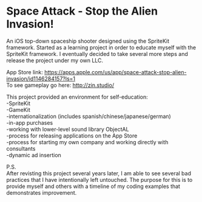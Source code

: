 # Space Attack - Stop the Alien Invasion!

An iOS top-down spaceship shooter designed using the SpriteKit framework. Started as a learning project in order to educate myself with the SpriteKit framework. I eventually decided to take several more steps and release the project under my own LLC.

App Store link: https://apps.apple.com/us/app/space-attack-stop-alien-invasion/id1146284157?ls=1<br />
To see gameplay go here: http://zin.studio/


This project provided an environment for self-education:
<br />-SpriteKit
<br />-GameKit
<br />-internationalization (includes spanish/chinese/japanese/german)
<br />-in-app purchases
<br />-working with lower-level sound library ObjectAL
<br />-process for releasing applications on the App Store
<br />-process for starting my own company and working directly with consultants
<br />-dynamic ad insertion


P.S.
<br />After revisting this project several years later, I am able to see several bad practices that I have intentionally left untouched. The purpose for this is to provide myself and others with a timeline of my coding examples that demonstrates improvement.
